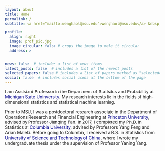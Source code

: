 ```yaml
---
layout: about
title: Home
permalink: /
subtitle: <a href="mailto:wenghaol@msu.edu">wenghaol@msu.edu</a> &nbsp;&nbsp; C433 <a href="https://virtualtour.msu.edu/tour/social-cultural-studies/wells-hall/">Wells Hall</a>

profile:
  align: right
  image: prof_pic.jpg
  image_circular: false # crops the image to make it circular
  address: > 
   

news: false  # includes a list of news items
latest_posts: false  # includes a list of the newest posts
selected_papers: false # includes a list of papers marked as "selected={true}"
social: false  # includes social icons at the bottom of the page
---
```



I am Assistant Professor in the Department of Statistics and Probability at <font color="darkblue">Michigan State Uninversity</font>. My research interests lie in the fields of high-dimensional statistics and statistical machine learning. 

Prior to MSU, I was a postdoctoral research associate in the Department of Operations Research and Financial Engineering at <font color="darkblue">Princeton University</font>, advised by Professor Jianqing Fan. In 2017, I completed my Ph.D. in Statistics at <font color="darkblue">Columbia University</font>, advised by Professors Yang Feng and Arian Maleki. Before going to Columbia, I received a B.S. in Statistics from <font color="darkblue">University of Science and Technology of China</font>, where I wrote my undergraduate thesis under the supervision of Professor Yaning Yang. 

